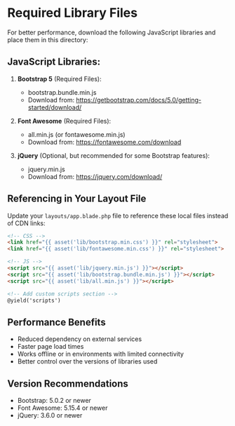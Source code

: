 # Required Library Files

For better performance, download the following JavaScript libraries and place them in this directory:

## JavaScript Libraries:

1. **Bootstrap 5** (Required Files):
   - bootstrap.bundle.min.js
   - Download from: https://getbootstrap.com/docs/5.0/getting-started/download/

2. **Font Awesome** (Required Files):
   - all.min.js (or fontawesome.min.js)
   - Download from: https://fontawesome.com/download

3. **jQuery** (Optional, but recommended for some Bootstrap features):
   - jquery.min.js
   - Download from: https://jquery.com/download/

## Referencing in Your Layout File

Update your `layouts/app.blade.php` file to reference these local files instead of CDN links:

```html
<!-- CSS -->
<link href="{{ asset('lib/bootstrap.min.css') }}" rel="stylesheet">
<link href="{{ asset('lib/fontawesome.min.css') }}" rel="stylesheet">

<!-- JS -->
<script src="{{ asset('lib/jquery.min.js') }}"></script>
<script src="{{ asset('lib/bootstrap.bundle.min.js') }}"></script>
<script src="{{ asset('lib/all.min.js') }}"></script>

<!-- Add custom scripts section -->
@yield('scripts')
```

## Performance Benefits

- Reduced dependency on external services
- Faster page load times
- Works offline or in environments with limited connectivity
- Better control over the versions of libraries used

## Version Recommendations

- Bootstrap: 5.0.2 or newer
- Font Awesome: 5.15.4 or newer
- jQuery: 3.6.0 or newer 